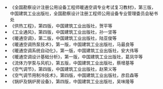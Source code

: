 * 《全国勘察设计注册公用设备工程师暖通空调专业考试复习教材》，第三版，中国建筑工业出版社，全国勘察设计注册工程师公用设备专业管理委员会秘书处
* 《供热工程》，第四版，中国建筑工业出版社，贺平等  
* 《工业通风》，第四版，中国建筑工业出版社，孙一坚等  
* 《暖通空调》，第二版，中国建筑工业出版社，陆亚俊等  
* 《暖通空调热泵技术》，第一版，中国建筑工业出版社，马最良等  
* 《暖通空调系统自动化》，第一版，中国建筑工业出版社，安大伟等  
* 《暖通空调设计基础分析》，第一版，中国建筑工业出版社，葛凤华等  
* 《流体力学泵与风机》，第五版，中国建筑工业出版社，蔡增基等  
* 《空气调节》，第四版，中国建筑工业出版社，赵荣义等  
* 《空气调节用制冷技术》，第四版，中国建筑工业出版社，彦启森等  
* 《锅炉及锅炉房设备》，第四版，中国建筑工业出版社，吴味隆等  
